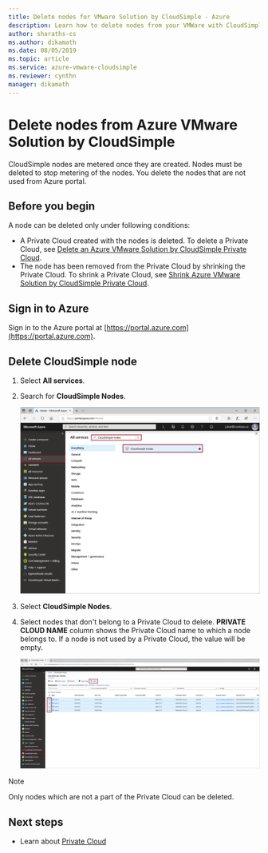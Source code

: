 ```yaml
---
title: Delete nodes for VMware Solution by CloudSimple - Azure 
description: Learn how to delete nodes from your VMWare with CloudSimple deployment
author: sharaths-cs
ms.author: dikamath
ms.date: 08/05/2019
ms.topic: article
ms.service: azure-vmware-cloudsimple
ms.reviewer: cynthn
manager: dikamath
---
```


# Delete nodes from Azure VMware Solution by CloudSimple

CloudSimple nodes are metered once they are created.  Nodes must be deleted to stop metering of the nodes.  You delete the nodes that are not used from Azure portal.

## Before you begin

A node can be deleted only under following conditions:

* A Private Cloud created with the nodes is deleted.  To delete a Private Cloud, see [Delete an Azure VMware Solution by CloudSimple Private Cloud](delete-private-cloud.md).
* The node has been removed from the Private Cloud by shrinking the Private Cloud.  To shrink a Private Cloud, see [Shrink Azure VMware Solution by CloudSimple Private Cloud](shrink-private-cloud.md).

## Sign in to Azure

Sign in to the Azure portal at [https://portal.azure.com](https://portal.azure.com).

## Delete CloudSimple node

1. Select **All services**.

2. Search for **CloudSimple Nodes**.

   ![Search CloudSimple Nodes](media/create-cloudsimple-node-search.png)

3. Select **CloudSimple Nodes**.

4. Select nodes that don't belong to a Private Cloud to delete.  **PRIVATE CLOUD NAME** column shows the Private Cloud name to which a node belongs to.  If a node is not used by a Private Cloud, the value will be empty. 

    ![Select CloudSimple Nodes](media/select-delete-cloudsimple-node.png)

> [!NOTE]
> Only nodes which are not a part of the Private Cloud can be deleted.

## Next steps

* Learn about [Private Cloud](cloudsimple-private-cloud.md)
